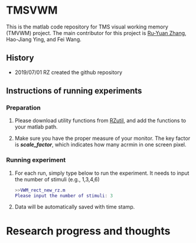 # TMSVWM
This is the matlab code repository for TMS visual working memory (TMVWM) project. The main contributor for this project is [Ru-Yuan Zhang](ruyuanzhang@gmail.com), Hao-Jiang Ying, and Fei Wang.

## History
* 2019/07/01 RZ created the github repository


## Instructions of running experiments
### Preparation
1. Please download utility functions from [RZutil](https://github.com/ruyuanzhang/RZutil), and add the functions to your matlab path.

2. Make sure you have the proper measure of your monitor. The key factor is ***scale_factor***, which indicates how many acrmin in one screen pixel.

### Running experiment
1. For each run, simply type below to run the experiment. It needs to input the number of stimuli (e.g., 1,3,4,6)

	```matlab
	>>VWM_rect_new_rz.m
	Please input the number of stimuli: 3
	```


2. Data will be automatically saved with time stamp.




# Research progress and thoughts
